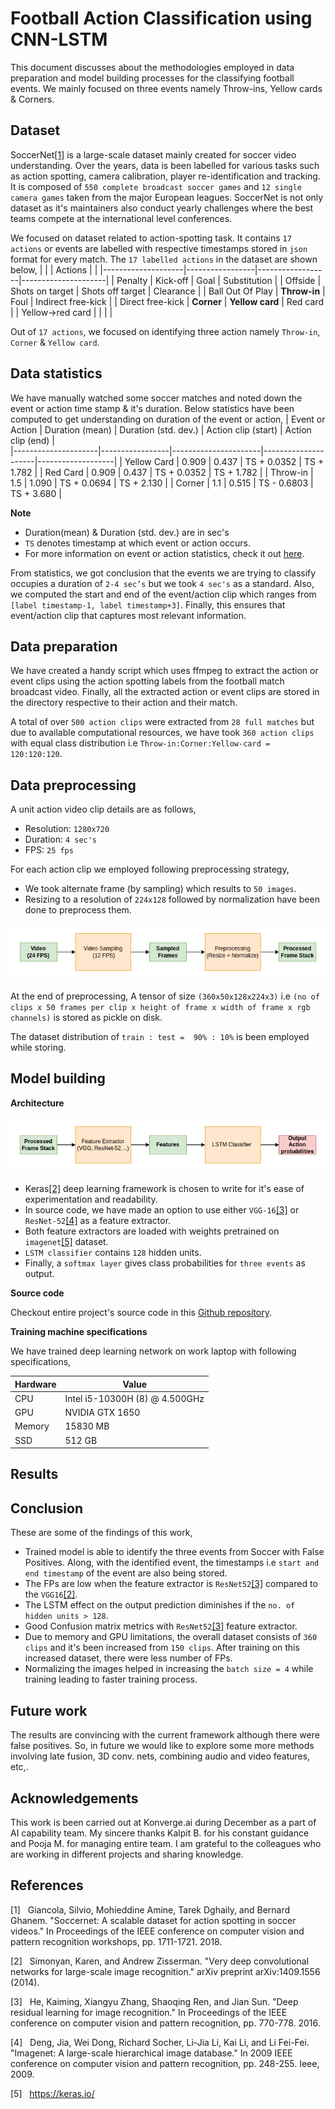 # Football Action Classification using CNN-LSTM

This document discusses about the methodologies employed in data preparation and model building processes for the classifying football events. We mainly focused on three events namely Throw-ins, Yellow cards & Corners.

## Dataset

SoccerNet[[1]](#References) is a large-scale dataset mainly created for soccer video understanding. Over the years, data is been labelled for various tasks such as action spotting, camera calibration, player re-identification and tracking. It is composed of `550 complete broadcast soccer games` and `12 single camera games` taken from the major European leagues. SoccerNet is not only dataset as it's maintainers also conduct yearly challenges where the best teams compete at the international level conferences.

We focused on dataset related to action-spotting task. It contains `17 actions` or events are labelled with respective timestamps stored in `json` format for every match. The `17 labelled actions` in the dataset are shown below,
|                    |                 | Actions          |                     |
|--------------------|-----------------|------------------|---------------------|
|      Penalty       |    Kick-off     |      Goal        |    Substitution     |
|      Offside       | Shots on target | Shots off target |     Clearance       |
|  Ball Out Of Play  |   **Throw-in**  |      Foul        | Indirect free-kick  |
|  Direct free-kick  |   **Corner**    | **Yellow card**  |     Red card        |
|  Yellow->red card  |                 |                  |                     |

Out of `17 actions`, we focused on identifying three action namely `Throw-in`, `Corner` & `Yellow card`.

## Data statistics

We have manually watched some soccer matches and noted down the event or action time stamp & it's duration. Below statistics have been computed to get understanding on duration of the event or action,
|   Event or Action   | Duration (mean) | Duration (std. dev.) | Action clip (start) | Action clip (end) |  
|---------------------|-----------------|----------------------|---------------------|-------------------|
|      Yellow Card    |      0.909      |        0.437         |     TS + 0.0352     |    TS + 1.782     |
|      Red Card       |      0.909      |        0.437         |     TS + 0.0352     |    TS + 1.782     |
|      Throw-in       |      1.5        |        1.090         |     TS + 0.0694     |   TS + 2.130      |
|      Corner         |      1.1        |        0.515         |     TS - 0.6803     |   TS + 3.680      |

**Note**

- Duration(mean) & Duration (std. dev.) are in sec's
- `TS` denotes timestamp at which event or action occurs.
- For more information on event or action statistics, check it out [here](https://docs.google.com/spreadsheets/d/1MlLQifW1cku9VNuCqNe8ouMT92ChKka1_5lXDSMLB4Q/edit?usp=sharing).

From statistics, we got conclusion that the events we are trying to classify occupies a duration of `2-4 sec’s` but we took `4 sec's` as a standard. Also, we computed the start and end of the event/action clip which ranges from `[label timestamp-1, label timestamp+3]`. Finally, this ensures that event/action clip that captures most relevant information.

## Data preparation

We have created a handy script which uses ffmpeg to extract the action or event clips using the action spotting labels from the football match broadcast video. Finally, all the extracted action or event clips are stored in the directory respective to their action and their match.

A total of over `500 action clips` were extracted from `28 full matches` but due to available computational resources, we have took `360 action clips` with equal class distribution i.e `Throw-in:Corner:Yellow-card = 120:120:120`.

## Data preprocessing

A unit action video clip details are as follows,
- Resolution: `1280x720`
- Duration: `4 sec's`
- FPS: `25 fps`

For each action clip we employed following preprocessing strategy,
- We took alternate frame (by sampling) which results to `50 images`.
- Resizing to a resolution of `224x128` followed by normalization have been done to preprocess them.

![preprocessing pipeline](./images/arch-1.png)

At the end of preprocessing, A tensor of size `(360x50x128x224x3)` i.e `(no of clips x 50 frames per clip x height of frame x width of frame x rgb channels)` is stored as pickle on disk.  

The dataset distribution of `train : test =  90% : 10%` is been employed while storing.

## Model building

**Architecture**

![model architecture](./images/arch-2.png)

- Keras[[2]](#References) deep learning framework is chosen to write for it's ease of experimentation and readability.
- In source code, we have made an option to use either `VGG-16`[[3]](#References) or `ResNet-52`[[4]](#References) as a feature extractor.
- Both feature extractors are loaded with weights pretrained on `imagenet`[[5]](#References) dataset.
- `LSTM classifier` contains `128` hidden units.
- Finally, a `softmax layer` gives class probabilities for `three events` as output.

**Source code**

Checkout entire project's source code in this [Github repository](https://github.com/saipjkai/fac-cnnlstm). 


**Training machine specifications**

We have trained deep learning network on work laptop with following specifications,

| Hardware  |          Value                 |
|-----------|--------------------------------|
|CPU        | Intel i5-10300H (8) @ 4.500GHz |
|GPU        | NVIDIA GTX 1650                |  
|Memory     | 15830 MB                       |
|SSD        | 512 GB                         |

## Results

## Conclusion
These are some of the findings of this work,
- Trained model is able to identify the three events from Soccer with False Positives. Along, with the identified event, the timestamps i.e `start and end timestamp` of the event are also being stored. 
- The FPs are low when the feature extractor is `ResNet52`[[3]](#References) compared to the `VGG16`[[2]](#References).
- The LSTM effect on the output prediction diminishes if the `no. of hidden units > 128`.
- Good Confusion matrix metrics with `ResNet52`[[3]](#References) feature extractor.
- Due to memory and GPU limitations, the overall dataset consists of `360 clips` and it's been increased from `150 clips`. After training on this increased dataset, there were less number of FPs.
- Normalizing the images helped in increasing the `batch size = 4` while training leading to faster training process.

## Future work

The results are convincing with the current framework although there were false positives. So, in future we would like to explore some more methods involving late fusion, 3D conv. nets,  combining audio and video features, etc,.

## Acknowledgements

This work is been carried out at Konverge.ai during December as a part of AI capability team. My sincere thanks Kalpit B. for his constant guidance and Pooja M. for managing entire team. I am grateful to the colleagues who are working in different projects and sharing knowledge.  

## References

[1] &nbsp; Giancola, Silvio, Mohieddine Amine, Tarek Dghaily, and Bernard Ghanem. "Soccernet: A scalable dataset for action spotting in soccer videos." In Proceedings of the IEEE conference on computer vision and pattern recognition workshops, pp. 1711-1721. 2018.

[2] &nbsp; Simonyan, Karen, and Andrew Zisserman. "Very deep convolutional networks for large-scale image recognition." arXiv preprint arXiv:1409.1556 (2014).

[3] &nbsp; He, Kaiming, Xiangyu Zhang, Shaoqing Ren, and Jian Sun. "Deep residual learning for image recognition." In Proceedings of the IEEE conference on computer vision and pattern recognition, pp. 770-778. 2016.

[4] &nbsp; Deng, Jia, Wei Dong, Richard Socher, Li-Jia Li, Kai Li, and Li Fei-Fei. "Imagenet: A large-scale hierarchical image database." In 2009 IEEE conference on computer vision and pattern recognition, pp. 248-255. Ieee, 2009.

[5] &nbsp; https://keras.io/
